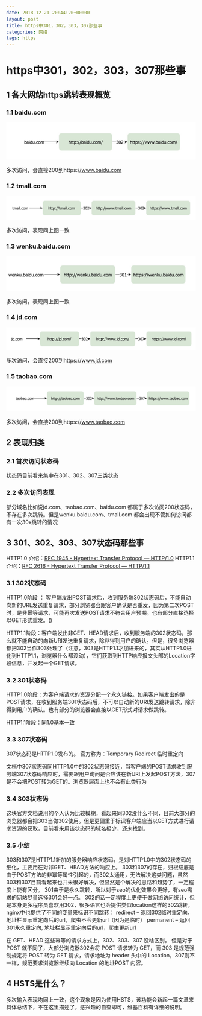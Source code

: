 ```yaml
---
date: 2018-12-21 20:44:20+00:00
layout: post
Title: https中301，302，303，307那些事
categories: 网络
tags: https
---
```







# https中301，302，303，307那些事

## 1 各大网站https跳转表现概览

### 1.1 baidu.com

![Alt text](../image/baidu-302.jpg)

多次访问，会直接200到https://www.baidu.com

### 1.2 tmall.com

![Alt text](../image/tmall-302.jpg)

多次访问，表现同上图一致

### 1.3 wenku.baidu.com

![Alt text](../image/wenku-301.jpg)

多次访问，表现同上图一致

### 1.4 jd.com

![Alt text](../image/jd-307.jpg)

多次访问，会直接200到https://www.jd.com

### 1.5 taobao.com

![Alt text](../image/taobao-307.jpg)

多次访问，会直接200到https://www.taobao.com

## 2 表现归类 

### 2.1 首次访问状态码
状态码目前看来集中在301、302、307三类状态

### 2.2 多次访问表现

部分域名比如说jd.com、taobao.com、baidu.com 都属于多次访问200状态码，不存在多次跳转。但是wenku.baidu.com、tmall.com 都会出现不管如何访问都有一次30x跳转的情况


## 3 301、302、303、307状态码那些事
HTTP1.0 介绍：[RFC 1945 - Hypertext Transfer Protocol — HTTP/1.0](https://tools.ietf.org/html/rfc1945#page-34)
HTTP1.1 介绍：[RFC 2616 - Hypertext Transfer Protocol — HTTP/1.1](https://tools.ietf.org/html/rfc2616#section-10.3.3)

### 3.1 302状态码

HTTP1.0阶段 ： 客户端发出POST请求后，收到服务端302状态码后，不能自动向新的URL发送重复请求，部分浏览器会跟客户确认是否重发，因为第二次POST时，是非幂等请求，可能再次发送POST请求不符合用户预期。也有部分直接选择以GET形式重发。()

HTTP1.1阶段：客户端发出非GET、HEAD请求后，收到服务端的302状态码，那么就不能自动的向新URI发送重复请求，除非得到用户的确认。但是，很多浏览器都把302当作303处理了（注意，303是HTTP1.1才加进来的，其实从HTTP1.0进化到HTTP1.1，浏览器什么都没动），它们获取到HTTP响应报文头部的Location字段信息，并发起一个GET请求。

### 3.2 301状态码

HTTP1.0阶段：为客户端请求的资源分配一个永久链接。如果客户端发出的是POST请求，在收到服务端301状态码后，不可以自动新的URI发送跳转请求，除非得到用户的确认。也有部分的浏览器会直接以GET形式对请求做跳转。

HTTP1.1阶段：同1.0基本一致

### 3.3 307状态码

307状态码是HTTP1.0发布的。
官方称为：Temporary Redirect 临时重定向

文档中307状态码同HTTP1.0中的302状态码接近，当客户端的POST请求收到服务端307状态码响应时，需要跟用户询问是否应该在新URI上发起POST方法，307是不会把POST转为GET的。浏览器层面上也不会有此类行为

### 3.4 303状态码
 这块官方文档说用的个人认为比较模糊，看起来同302没什么不同，目前大部分的浏览器都会把303当做302使用。但是更偏重于标识客户端应当以GET方式进行请求资源的获取，目前看来用该状态码的域名极少，还未找到。

### 3.5 小结

303和307是HTTP1.1新加的服务器响应状态码，是对HTTP1.0中的302状态码的细化，主要用在对非GET、HEAD方法的响应上。
303和307的存在，归根结底是由于POST方法的非幂等属性引起的，而302太通用，无法解决这类问题，虽然303和307目前看起来也并未很好解决，但显然是个解决的思路和趋势了，一定程度上能有区分。
301由于是永久跳转，所以对于seo的优化效果会更好，有seo需求的网站尽量选择301会好一点。
302的话一定程度上更便于做网络访问统计，但是本身更多程序员喜欢用302，很多语言也会提供类似location这样的302跳转。
nginx中也提供了不同的变量来标识不同跳转：
redirect – 返回302临时重定向，地址栏显示重定向后的url，爬虫不会更新url（因为是临时）
permanent – 返回301永久重定向, 地址栏显示重定向后的url，爬虫更新url

在 GET、HEAD 这些幂等的请求方式上，302、303、307 没啥区别。
但是对于 POST 就不同了，大部分浏览器302会将 POST 请求转为 GET，而 303 是规范强制规定将 POST 转为 GET 请求，请求地址为 header 头中的 Location，307则不一样，规范要求浏览器继续向 Location 的地址POST 内容。

## 4 HSTS是什么？
多次输入表现均同上一致，这个现象是因为使用HSTS，该功能会新起一篇文章来具体总结下，不在这里描述了，感兴趣的自查即可，维基百科有详细的说明。
